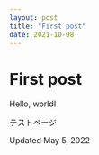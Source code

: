 ```yaml
---
layout: post
title: "First post"
date: 2021-10-08
---
```


# First post

Hello, world!

テストページ

Updated May 5, 2022

